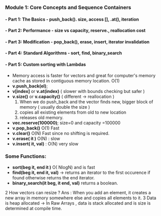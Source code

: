 ### Module 1: Core Concepts and Sequence Containers
#### - Part 1: The Basics - push_back(). size, access [], .at(), iteration
#### - Part 2: Performance - size vs capacity, reserve., reallocation cost
#### - Part 3: Modification - pop_back(), erase, insert, iterator invalidation
#### - Part 4: Standard Algorithms - sort, find, binary_search
#### - Part 5: Custom sorting with Lambdas

- Memory access is faster for vectors and great for computer's memory cache as stored in contiguous memory location. O(1)
- **v.push_back(el)**;
- **v[index]** or **v.at(index)** ( slower with bounds checking but safer )
- **v.size()** or **v.capacity()** ( different -> reallocation )
  1. When we do push_back and the vector finds new, bigger block of memory ( usually double the size ) 
  2. copies all existing elements from old to new location
  3. releases old memory.
- **vec.reserve(100000)**; size=0 and capacity =100000
- **v.pop_back()** O(1) Fast
- **v.clear()** O(N) Fast since no shifting is required. 
- **v.erase( it )** O(N) : slow 
- **v.insert( it, val)** : O(N) very slow

### Some Functions:
- **sort(beg it, end it )** O( NlogN) and is fast
- **find(beg it, end it, val)** -> returns an iterator to the first occurence if found otherwise returns the end iterator.
- **binary_search(it beg, it end, val)** returns a boolean.


2 How vectors can resize ? 
Ans : When you add an element, it creates a new array in memory somewhere else and copies all elements to it. 
3 Data is heap allocated -> In Raw Arrays , data is stack allocated and is size is determined at compile time. 